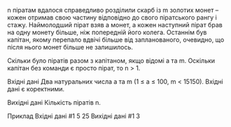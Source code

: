 n піратам вдалося справедливо розділили скарб із m золотих монет – кожен отримав свою частину відповідно до свого піратського рангу і стажу. Наймолодший пірат взяв a монет, а кожен наступний пірат брав на одну монету більше, ніж попередній його колега. Останнім був капітан, якому перепало вдвічі більше від запланованого, очевидно, що після нього монет більше не залишилось.

Скільки було піратів разом з капітаном, якщо відомі a та m. Оскільки капітан без команди є просто пірат, то n > 1.

Вхідні дані
Два натуральних числа a та m (1 ≤ a ≤ 100, m < 15150). Вхідні дані є коректними.

Вихідні дані
Кількість піратів n.

Приклад
Вхідні дані #1 
5 25
Вихідні дані #1
3